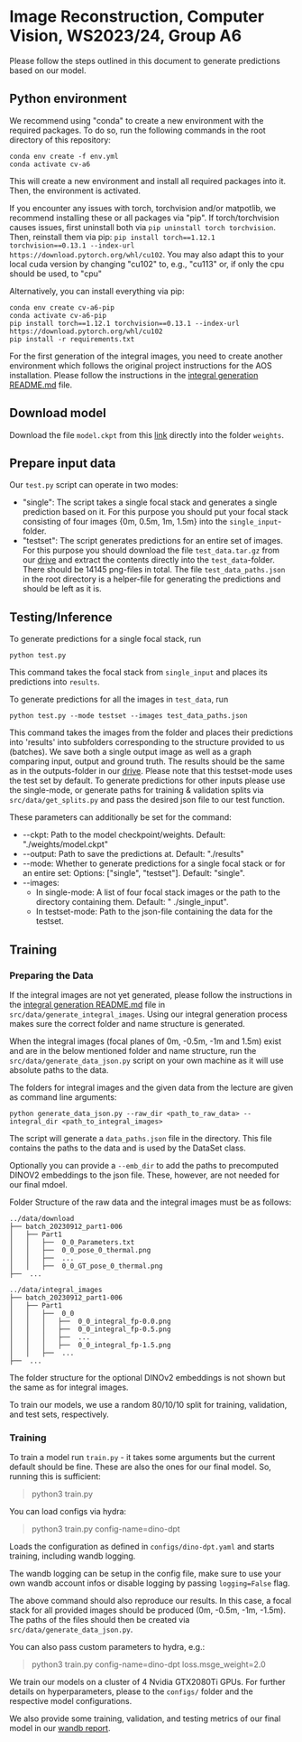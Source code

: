 # Image Reconstruction, Computer Vision, WS2023/24, Group A6

Please follow the steps outlined in this document to generate predictions based on our model.

## Python environment

We recommend using "conda" to create a new environment with the required packages. To do so, run the following commands
in the root directory of this repository:

```
conda env create -f env.yml
conda activate cv-a6
```

This will create a new environment and install all required packages into it. Then, the environment is activated.

If you encounter any issues with torch, torchvision and/or matpotlib, we recommend installing these or all packages via "pip".
If torch/torchvision causes issues, first uninstall both via ```pip uninstall torch torchvision```. Then, reinstall them via pip: ```pip install torch==1.12.1 torchvision==0.13.1 --index-url https://download.pytorch.org/whl/cu102```. You may also adapt this to your local cuda version by changing "cu102" to, e.g., "cu113" or, if only the cpu should be used, to "cpu"

Alternatively, you can install everything via pip:
```
conda env create cv-a6-pip
conda activate cv-a6-pip
pip install torch==1.12.1 torchvision==0.13.1 --index-url https://download.pytorch.org/whl/cu102
pip install -r requirements.txt
```

For the first generation of the integral images, you need to create another environment
which follows the original project instructions for the AOS installation.
Please follow the instructions in the [integral generation README.md](src/data/generate_integral_images/README.md) file.

## Download model

Download the file `model.ckpt` from
this [link](https://drive.google.com/drive/folders/1ueuF1zs5QTb5_t6qXZaQjHwnOwg8Y_6n?usp=sharing) directly into the
folder `weights`.

## Prepare input data

Our `test.py` script can operate in two modes:

- "single": The script takes a single focal stack and generates a single prediction based on it. For this purpose you
  should put your focal stack consisting of four images {0m, 0.5m, 1m, 1.5m} into the `single_input`-folder.
- "testset": The script generates predictions for an entire set of images. For this purpose you should download the
  file `test_data.tar.gz` from
  our [drive](https://drive.google.com/drive/folders/1ueuF1zs5QTb5_t6qXZaQjHwnOwg8Y_6n?usp=sharing) and extract the
  contents directly into the `test_data`-folder. There should be 14145 png-files in total. The
  file `test_data_paths.json` in the root directory is a helper-file for generating the predictions and should be left
  as it is.

## Testing/Inference

To generate predictions for a single focal stack, run
```
python test.py
```
This command takes the focal stack from `single_input` and places its predictions into `results`.

To generate predictions for all the images in `test_data`,
run 
```
python test.py --mode testset --images test_data_paths.json
```
This command takes the images from the folder and
places their predictions into 'results' into subfolders corresponding to the structure provided to us (batches). We save
both a single output image as well as a graph comparing input, output and ground truth. The results should be the same
as in the outputs-folder in
our [drive](https://drive.google.com/drive/folders/1ueuF1zs5QTb5_t6qXZaQjHwnOwg8Y_6n?usp=sharing). Please note that this
testset-mode uses the test set by default. To generate predictions for other inputs please use the
single-mode, or generate paths for training & validation splits via ```src/data/get_splits.py``` and pass the desired json file to our test function.

These parameters can additionally be set for the command:

- --ckpt: Path to the model checkpoint/weights. Default: "./weights/model.ckpt"
- --output: Path to save the predictions at. Default: "./results"
- --mode: Whether to generate predictions for a single focal stack or for an entire set: Options: ["single", "testset"].
  Default: "single".
- --images:
    - In single-mode: A list of four focal stack images or the path to the directory containing them. Default: "
      ./single_input".
    - In testset-mode: Path to the json-file containing the data for the testset.

## Training

### Preparing the Data

If the integral images are not yet generated, please follow the instructions in
the [integral generation README.md](src/data/generate_integral_images/README.md) file in `src/data/generate_integral_images`.
Using our integral generation process makes sure the correct folder and name structure is generated.

When the integral images (focal planes of 0m, -0.5m, -1m and 1.5m) exist and are in the below mentioned folder and name structure,
run the ```src/data/generate_data_json.py``` script on your own machine as it will use absolute paths to the data.

The folders for integral images and the given data from the lecture are given as command line arguments:

```
python generate_data_json.py --raw_dir <path_to_raw_data> --integral_dir <path_to_integral_images>
```

The script will generate a ```data_paths.json``` file in the directory.
This file contains the paths to the data and is used by the DataSet class.

Optionally you can provide a ```--emb_dir``` to add the paths to precomputed DINOV2 embeddings to the json file. These, however, are not needed for our final mdoel.

Folder Structure of the raw data and the integral images must be as follows:

    ../data/download
    ├── batch_20230912_part1-006
    │   ├── Part1
    │   │   ├──  0_0_Parameters.txt
    │   │   ├──  0_0_pose_0_thermal.png
    │   │   ├──  ...
    │   │   ├──  0_0_GT_pose_0_thermal.png
    ├──  ...
    
    ../data/integral_images
    ├── batch_20230912_part1-006
    │   ├── Part1
    │   │   ├──  0_0
    │   │   │   ├──  0_0_integral_fp-0.0.png
    │   │   │   ├──  0_0_integral_fp-0.5.png
    │   │   │   ├──  ...
    │   │   │   ├──  0_0_integral_fp-1.5.png
    │   │   ├──  ...
    ├──  ...

The folder structure for the optional DINOv2 embeddings is not shown but the same as for integral images.

To train our models, we use a random 80/10/10 split for training, validation, and test sets, respectively.

### Training

To train a model run `train.py` - it takes some arguments but the current default should be fine. These are also
the ones for our final model. So, running this is sufficient:
> python3 train.py

You can load configs via hydra:
> python3 train.py config-name=dino-dpt

Loads the configuration as defined in ```configs/dino-dpt.yaml``` and starts training, including wandb logging.

The wandb logging can be setup in the config file, make sure to use your own wandb account infos or disable logging by passing ```logging=False``` flag.

The above command should also reproduce our results. In this case, a focal stack for all provided images should be
produced (0m, -0.5m, -1m, -1.5m). The paths of the files should then be created
via ```src/data/generate_data_json.py```.

You can also pass custom parameters to hydra, e.g.:
> python3 train.py config-name=dino-dpt loss.msge_weight=2.0

We train our models on a cluster of 4 Nvidia GTX2080Ti GPUs. For further details on hyperparameters, please to
the ```configs/``` folder and the respective model configurations.

We also provide some training, validation, and testing metrics of our final model in
our [wandb report](https://api.wandb.ai/links/cv2023-a6/062b67j4).
